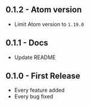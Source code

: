 ## 0.1.2 - Atom version
* Limit Atom version to `1.19.0`

## 0.1.1 - Docs
* Update README

## 0.1.0 - First Release
* Every feature added
* Every bug fixed
